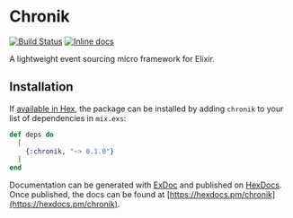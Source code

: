 # Chronik

[![Build Status](https://travis-ci.org/parody/chronik.svg?branch=master)](https://travis-ci.org/parody/chronik)
[![Inline docs](http://inch-ci.org/github/parody/chronik.svg?branch=develop)](http://inch-ci.org/github/parody/chronik)

A lightweight event sourcing micro framework for Elixir.

## Installation

If [available in Hex](https://hex.pm/docs/publish), the package can be installed
by adding `chronik` to your list of dependencies in `mix.exs`:

```elixir
def deps do
  [
    {:chronik, "~> 0.1.0"}
  ]
end
```

Documentation can be generated with [ExDoc](https://github.com/elixir-lang/ex_doc)
and published on [HexDocs](https://hexdocs.pm). Once published, the docs can
be found at [https://hexdocs.pm/chronik](https://hexdocs.pm/chronik).


